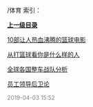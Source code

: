 /体育 索引：


**[上一级目录](/index.md)**

[10部让人热血沸腾的篮球电影](/体育/10部让人热血沸腾的篮球电影.md)

[从打篮球看你是什么样的人](/体育/从打篮球看你是什么样的人.md)

[全球各国整车战队分析](/体育/全球各国整车战队分析.md)

[员工领导后卫论](/体育/员工领导后卫论.md)


<font size=2 color='grey'> 2019-04-03 15:52 </font>